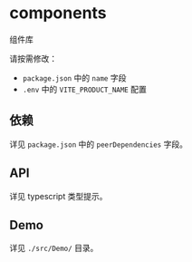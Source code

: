 # components

组件库

请按需修改：

- `package.json` 中的 `name` 字段
- `.env` 中的 `VITE_PRODUCT_NAME` 配置

## 依赖

详见 `package.json` 中的 `peerDependencies` 字段。

## API

详见 typescript 类型提示。

## Demo

详见 `./src/Demo/` 目录。
